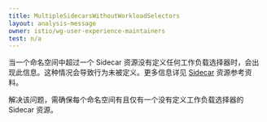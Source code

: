 ```yaml
---
title: MultipleSidecarsWithoutWorkloadSelectors
layout: analysis-message
owner: istio/wg-user-experience-maintainers
test: n/a
---
```


当一个命名空间中超过一个 Sidecar 资源没有定义任何工作负载选择器时，会出现此信息。这种情况会导致行为未被定义。更多信息详见 [Sidecar](/zh/docs/reference/config/networking/sidecar/) 资源参考资料。

解决该问题，需确保每个命名空间有且仅有一个没有定义工作负载选择器的 Sidecar 资源。